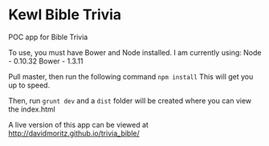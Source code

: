 Kewl Bible Trivia
============

POC app for Bible Trivia

To use, you must have Bower and Node installed. I am currently using:
Node - 0.10.32
Bower - 1.3.11

Pull master, then run the following command `npm install`
This will get you up to speed.

Then, run `grunt dev` and a `dist` folder will be created where you can view the index.html

A live version of this app can be viewed at http://davidmoritz.github.io/trivia_bible/

